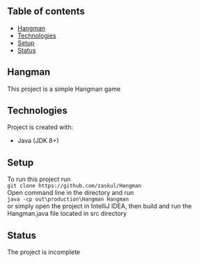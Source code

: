 ## Table of contents
* [Hangman](#Hangman)
* [Technologies](#technologies)
* [Setup](#setup)
* [Status](#status)

## Hangman
This project is a simple Hangman game

## Technologies
Project is created with:
* Java (JDK 8+)

## Setup
To run this project run  
`git clone https://github.com/zaskul/Hangman`  
Open command line in the directory and run  
`java -cp out\production\Hangman Hangman`  
or simply open the project in IntelliJ IDEA, then build and run the Hangman.java file located in src directory

## Status
The project is incomplete